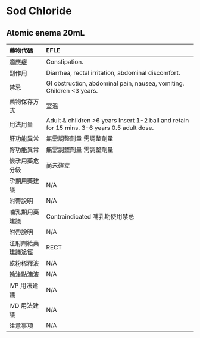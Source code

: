# Sod Chloride

## Atomic enema 20mL

| 藥物代碼           | EFLE                                                                                        |
|:-------------------|:--------------------------------------------------------------------------------------------|
| 適應症             | Constipation.                                                                               |
| 副作用             | Diarrhea, rectal irritation, abdominal discomfort.                                          |
| 禁忌               | GI obstruction, abdominal pain, nausea, vomiting. Children <3 years.                        |
| 藥物保存方式       | 室溫                                                                                        |
| 用法用量           | Adult & children >6 years Insert 1-2 ball and retain for 15 mins. 3-6 years 0.5 adult dose. |
| 肝功能異常         | 無需調整劑量  需調整劑量                                                                    |
| 腎功能異常         | 無需調整劑量  需調整劑量                                                                    |
| 懷孕用藥危分級     | 尚未確立                                                                                    |
| 孕期用藥建議       | N/A                                                                                         |
| 附帶說明           | N/A                                                                                         |
| 哺乳期用藥建議     | Contraindicated 哺乳期使用禁忌                                                              |
| 附帶說明           | N/A                                                                                         |
| 注射劑給藥建議途徑 | RECT                                                                                        |
| 乾粉稀釋液         | N/A                                                                                         |
| 輸注點滴液         | N/A                                                                                         |
| IVP 用法建議       | N/A                                                                                         |
| IVD 用法建議       | N/A                                                                                         |
| 注意事項           | N/A                                                                                         |

